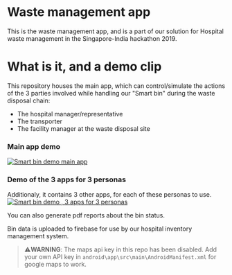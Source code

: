# Waste management app

This is the waste management app, and is a part of our solution for Hospital waste management in the Singapore-India hackathon 2019.

# What is it, and a demo clip

This repository houses the main app, which can control/simulate the actions of the 3 parties involved while handling our "Smart bin" during the waste disposal chain: 
* The hospital manager/representative
* The transporter
* The facility manager at the waste disposal site

### Main app demo
[![Smart bin demo main app](https://i.ibb.co/tq0c9QL/https-i-ytimg-com-vi-PNRIRpe3y1-Y-hqdefault.jpg)](https://youtu.be/PNRIRpe3y1Y "Smart bin demo main app")

### Demo of the 3 apps for 3 personas
Additionaly, it contains 3 other apps, for each of these personas to use.
[![Smart bin demo , 3 apps for 3 personas](https://i.ibb.co/t2J34G7/https-i-ytimg-com-vi-o-Jr-Vj-V9s6l-Y-hqdefault.jpg)](https://youtu.be/oJrVjV9s6lY "Smart bin demo , 3 apps for 3 personas")

You can also generate pdf reports about the bin status.

Bin data is uploaded to firebase for use by our hospital inventory management system.

> ⚠️**WARNING**: The maps api key in this repo has been disabled. Add your own API key in `android\app\src\main\AndroidManifest.xml` for google maps to work.
